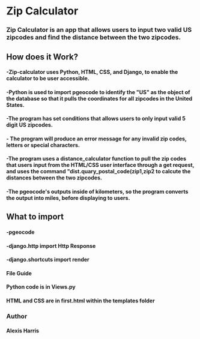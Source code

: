<h1>Zip Calculator</h1>
<h3>Zip Calculator is an app that allows users to input two valid US zipcodes and find the distance between the two zipcodes.</h3>
<h2>How does it Work?</h2>
<h4>-Zip-calculator uses Python, HTML, CSS, and Django, to enable the calculator to be user accessible.</h4>
 <h4>-Python is used to import pgeocode to identify the "US" as the object of the database so that it pulls the coordinates for all zipcodes in the United States.</h4>
<h4>-The program has set conditions that allows users to only input valid 5 digit US zipcodes.</h4>
<h4>- The program will produce an error message for any invalid zip codes, letters
or special characters.</h4>
<h4>-The program uses a distance_calculator function to pull the zip codes that users input from the HTML/CSS user interface through a get request, and uses the command "dist.quary_postal_code(zip1,zip2
to calcute the distances between the two zipcodes.</h4>
<h4>-The pgeocode's outputs inside of kilometers, so the program converts the output into miles, before displaying to users.</h4>
<h2>What to import</h2>
<h4>-pgeocode</h4>
<h4>-django.http import Http Response</h4>
<h4>-django.shortcuts import render</h4>
<h4>File Guide</h4>
<h4>Python code is in Views.py</h4>
<h4>HTML and CSS are in first.html within the templates folder</h4>
<h3>Author</h3>
<h4>Alexis Harris</h4>
